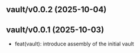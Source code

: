 ## vault/v0.0.2 (2025-10-04)

## vault/v0.0.1 (2025-10-03)


- feat(vault): introduce assembly of the initial vault

